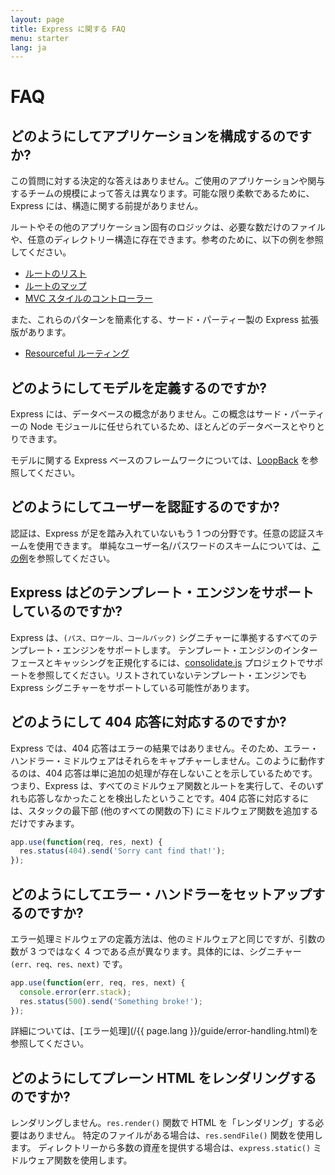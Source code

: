 ```yaml
---
layout: page
title: Express に関する FAQ
menu: starter
lang: ja
---
```


# FAQ

## どのようにしてアプリケーションを構成するのですか?

この質問に対する決定的な答えはありません。ご使用のアプリケーションや関与するチームの規模によって答えは異なります。可能な限り柔軟であるために、Express には、構造に関する前提がありません。

ルートやその他のアプリケーション固有のロジックは、必要な数だけのファイルや、任意のディレクトリー構造に存在できます。参考のために、以下の例を参照してください。

* [ルートのリスト](https://github.com/strongloop/express/blob/4.13.1/examples/route-separation/index.js#L32-47)
* [ルートのマップ](https://github.com/strongloop/express/blob/4.13.1/examples/route-map/index.js#L52-L66)
* [MVC スタイルのコントローラー](https://github.com/strongloop/express/tree/master/examples/mvc)

また、これらのパターンを簡素化する、サード・パーティー製の Express 拡張版があります。

* [Resourceful ルーティング](https://github.com/expressjs/express-resource)

## どのようにしてモデルを定義するのですか?

Express には、データベースの概念がありません。この概念はサード・パーティーの Node モジュールに任せられているため、ほとんどのデータベースとやりとりできます。

モデルに関する Express ベースのフレームワークについては、[LoopBack](http://loopback.io) を参照してください。

## どのようにしてユーザーを認証するのですか?

認証は、Express が足を踏み入れていないもう 1 つの分野です。任意の認証スキームを使用できます。
単純なユーザー名/パスワードのスキームについては、[この例](https://github.com/strongloop/express/tree/master/examples/auth)を参照してください。


## Express はどのテンプレート・エンジンをサポートしているのですか?

Express は、`(パス、ロケール、コールバック)` シグニチャーに準拠するすべてのテンプレート・エンジンをサポートします。
テンプレート・エンジンのインターフェースとキャッシングを正規化するには、[consolidate.js](https://github.com/visionmedia/consolidate.js) プロジェクトでサポートを参照してください。リストされていないテンプレート・エンジンでも Express シグニチャーをサポートしている可能性があります。

## どのようにして 404 応答に対応するのですか?

Express では、404 応答はエラーの結果ではありません。そのため、エラー・ハンドラー・ミドルウェアはそれらをキャプチャーしません。このように動作するのは、404 応答は単に追加の処理が存在しないことを示しているためです。つまり、Express は、すべてのミドルウェア関数とルートを実行して、そのいずれも応答しなかったことを検出したということです。404 応答に対応するには、スタックの最下部 (他のすべての関数の下) にミドルウェア関数を追加するだけですみます。

```js
app.use(function(req, res, next) {
  res.status(404).send('Sorry cant find that!');
});
```

## どのようにしてエラー・ハンドラーをセットアップするのですか?

エラー処理ミドルウェアの定義方法は、他のミドルウェアと同じですが、引数の数が 3 つではなく 4 つである点が異なります。具体的には、シグニチャー `(err、req、res、next)` です。

```js
app.use(function(err, req, res, next) {
  console.error(err.stack);
  res.status(500).send('Something broke!');
});
```

詳細については、[エラー処理](/{{ page.lang }}/guide/error-handling.html)を参照してください。

## どのようにしてプレーン HTML をレンダリングするのですか?

レンダリングしません。`res.render()` 関数で HTML を「レンダリング」する必要はありません。
特定のファイルがある場合は、`res.sendFile()` 関数を使用します。
ディレクトリーから多数の資産を提供する場合は、`express.static()` ミドルウェア関数を使用します。
